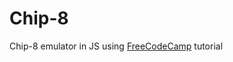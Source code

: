 # Chip-8

Chip-8 emulator in JS using [FreeCodeCamp](https://www.freecodecamp.org/news/creating-your-very-own-chip-8-emulator/) tutorial
